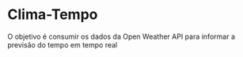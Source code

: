 # Clima-Tempo
O objetivo é consumir os dados da Open Weather API para informar a previsão do tempo em tempo real
